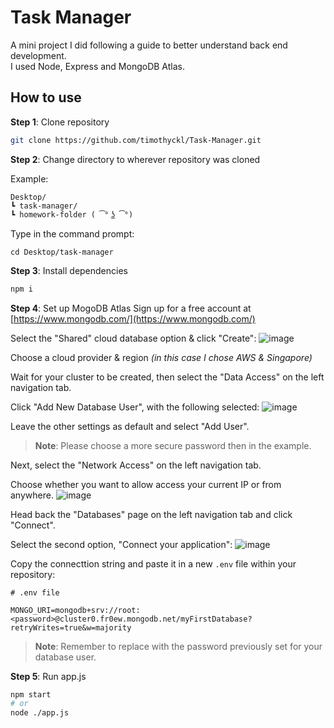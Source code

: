 # Task Manager

A mini project I did following a guide to better understand back end development. \
I used Node, Express and MongoDB Atlas.

## How to use

__Step 1__: Clone repository

```bash    
git clone https://github.com/timothyckl/Task-Manager.git
```

__Step 2__: Change directory to wherever repository was cloned 

Example:

```
Desktop/
┗ task-manager/
┗ homework-folder ( ͡° ͜ʖ ͡°)
```

Type in the command prompt:

```
cd Desktop/task-manager
```

__Step 3__: Install dependencies

```bash
npm i
```

__Step 4__: Set up MogoDB Atlas
Sign up for a free account at [https://www.mongodb.com/](https://www.mongodb.com/)

Select the "Shared" cloud database option & click "Create":
![image](https://user-images.githubusercontent.com/89766111/140296006-7fb96eed-f9a7-4122-a215-8199d81035b1.png)

Choose a cloud provider & region *(in this case I chose AWS & Singapore)*

Wait for your cluster to be created, then select the "Data Access" on the left navigation tab.

Click "Add New Database User", with the following selected:
![image](https://user-images.githubusercontent.com/89766111/140297977-58f69be0-bff0-471b-b3aa-5b4748f84d52.png)

Leave the other settings as default and select "Add User".

> __Note__: Please choose a more secure password then in the example.

Next, select the "Network Access"  on the left navigation tab.

Choose whether you want to allow access your current IP or from anywhere. 
![image](https://user-images.githubusercontent.com/89766111/140299063-dfcbd7ba-3f09-4a57-9d6d-1513ca75247c.png)

Head back the "Databases" page on the left navigation tab and click "Connect".

Select the second option, "Connect your application":
![image](https://user-images.githubusercontent.com/89766111/140299447-4fdf4b0a-5e72-4bd3-ad02-a2ebdc9beb52.png)

Copy the connecttion string and paste it in a new `.env` file within your repository:
```
# .env file

MONGO_URI=mongodb+srv://root:<password>@cluster0.fr0ew.mongodb.net/myFirstDatabase?retryWrites=true&w=majority
```
> __Note__: Remember to replace <password> with the password previously set for your database user.


__Step 5__: Run app.js

```bash
npm start
# or
node ./app.js
```
